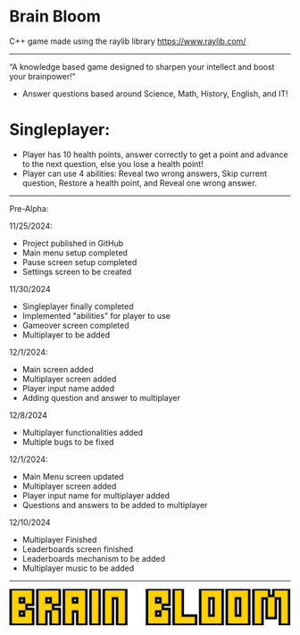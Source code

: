 # Brain Bloom
C++ game made using the raylib library
https://www.raylib.com/

---------------------------------------------------------------------------------------------------------------------------------------------------------------------

“A knowledge based game designed to sharpen your intellect and boost your brainpower!"
- Answer questions based around Science, Math, History, English, and IT!
  
# Singleplayer: 
- Player has 10 health points, answer correctly to get a point and advance to the next question, else you lose a health point!
- Player can use 4 abilities: Reveal two wrong answers, Skip current question, Restore a health point, and Reveal one wrong answer.

---------------------------------------------------------------------------------------------------------------------------------------------------------------------
Pre-Alpha: 

11/25/2024:
- Project published in GitHub
- Main menu setup completed
- Pause screen setup completed 
- Settings screen to be created

11/30/2024
- Singleplayer finally completed
- Implemented "abilities" for player to use
- Gameover screen completed
- Multiplayer to be added



12/1/2024:
- Main screen added
- Multiplayer screen added
- Player input name added
- Adding question and answer to multiplayer

12/8/2024
- Multiplayer functionalities added
- Multiple bugs to be fixed

12/1/2024:
- Main Menu screen updated
- Multiplayer screen added
- Player input name for multiplayer added
- Questions and answers to be added to multiplayer

12/10/2024
- Multiplayer Finished
- Leaderboards screen finished
- Leaderboards mechanism to be added
- Multiplayer music to be added



---------------------------------------------------------------------------------------------------------------------------------------------------------------------
![Alt text](/assets/title-logo.png "Brain Bloom")
